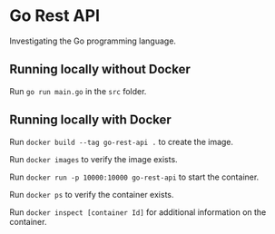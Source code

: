 # Go Rest API

Investigating the Go programming language.

## Running locally without Docker

Run `go run main.go` in the `src` folder.

## Running locally with Docker

Run `docker build --tag go-rest-api .` to create the image.

Run `docker images` to verify the image exists.

Run `docker run -p 10000:10000 go-rest-api` to start the container.

Run `docker ps` to verify the container exists.

Run `docker inspect [container Id]` for additional information on the container.